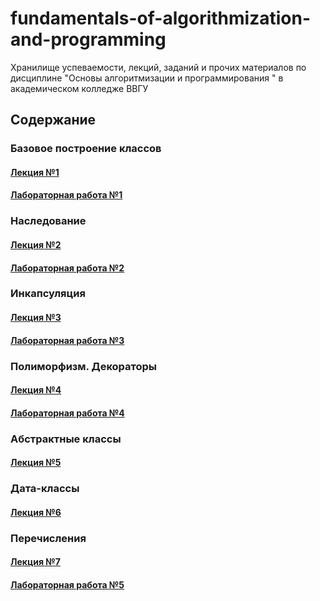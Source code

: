 # fundamentals-of-algorithmization-and-programming
Хранилище успеваемости, лекций, заданий и прочих материалов по дисциплине "Основы алгоритмизации и программирования " в академическом колледже ВВГУ

## Содержание

### Базовое построение классов

#### [Лекция №1](lecs/lec1.ipynb)
#### [Лабораторная работа №1](labs/lab1.md)

### Наследование

#### [Лекция №2](lecs/lec2.ipynb)
#### [Лабораторная работа №2](labs/lab2.md)

### Инкапсуляция

#### [Лекция №3](lecs/lec3.ipynb)
#### [Лабораторная работа №3](labs/lab3.md)

### Полиморфизм. Декораторы

#### [Лекция №4](lecs/lec4.ipynb)
#### [Лабораторная работа №4](labs/lab4.md)

### Абстрактные классы

#### [Лекция №5](lecs/lec5.ipynb)

### Дата-классы

#### [Лекция №6](lecs/lec6.ipynb)

### Перечисления

#### [Лекция №7](lecs/lec7.ipynb)
#### [Лабораторная работа №5](labs/lab5.md)

